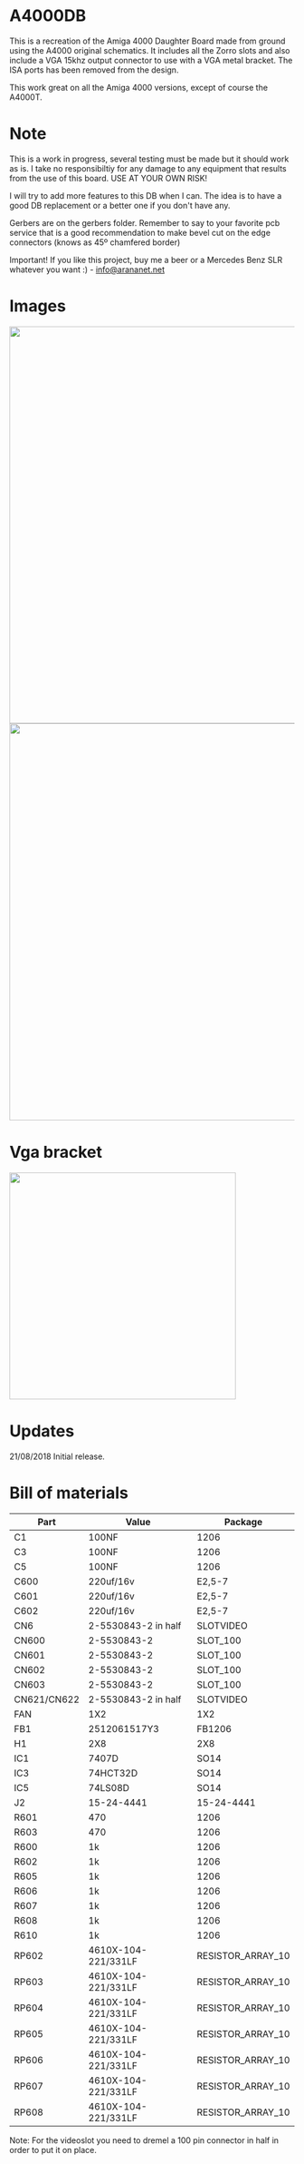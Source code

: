 # A4000DB

This is a recreation of the Amiga 4000 Daughter Board made from ground using the A4000 original schematics. It includes all the Zorro slots and also include a VGA 15khz output connector to use with a VGA metal bracket. The ISA ports has been removed from the design.

This work great on all the Amiga 4000 versions, except of course the A4000T.

# Note

This is a work in progress, several testing must be made but it should work as is. I take no responsibiltiy for any damage to any equipment that results from the use of this board. USE AT YOUR OWN RISK!

I will try to add more features to this DB when I can. The idea is to have a good DB replacement or a better one if you don't have any.

Gerbers are on the gerbers folder. Remember to say to your favorite pcb service that is a good recommendation to make bevel cut on the edge connectors (knows as 45º chamfered border)

Important! If you like this project, buy me a beer or a Mercedes Benz SLR whatever you want :) - info@arananet.net

# Images

<img src="https://github.com/arananet/A4000db/blob/master/img/1.png?raw=true" width="700"/>
<img src="https://github.com/arananet/A4000db/blob/master/img/2.png?raw=true" width="700"/>

# Vga bracket

<img src="https://github.com/arananet/A4000db/blob/master/img/vgabracket.jpg?raw=true?raw=true" width="400"/>

# Updates
21/08/2018 Initial release.

# Bill of materials
| Part          | Value                   | Package                        |
| ------------- | ----------------------- | ------------------------------ |          
| C1            | 100NF                   | 1206                           |
| C3            | 100NF                   | 1206                           |
| C5            | 100NF                   | 1206                           |
| C600          | 220uf/16v               | E2,5-7                         |
| C601          | 220uf/16v               | E2,5-7                         |
| C602          | 220uf/16v               | E2,5-7                         |
| CN6           | 2-5530843-2 in half     | SLOTVIDEO                      |
| CN600         | 2-5530843-2             | SLOT_100                       |
| CN601         | 2-5530843-2             | SLOT_100                       |
| CN602         | 2-5530843-2             | SLOT_100                       |
| CN603         | 2-5530843-2             | SLOT_100                       |
| CN621/CN622   | 2-5530843-2 in half     | SLOTVIDEO                      |
| FAN           | 1X2                     | 1X2                            |
| FB1           | 2512061517Y3            | FB1206                         |
| H1            | 2X8                     | 2X8                            |
| IC1           | 7407D                   | SO14                           |
| IC3           | 74HCT32D                | SO14                           |
| IC5           | 74LS08D                 | SO14                           |
| J2            | 15-24-4441              | 15-24-4441                     |
| R601          | 470                     | 1206                           |
| R603          | 470                     | 1206                           |
| R600          | 1k                      | 1206                           |
| R602          | 1k                      | 1206                           |
| R605          | 1k                      | 1206                           |
| R606          | 1k                      | 1206                           |
| R607          | 1k                      | 1206                           |
| R608          | 1k                      | 1206                           |
| R610          | 1k                      | 1206                           |
| RP602         | 4610X-104-221/331LF     | RESISTOR_ARRAY_10              |
| RP603         | 4610X-104-221/331LF     | RESISTOR_ARRAY_10              |
| RP604         | 4610X-104-221/331LF     | RESISTOR_ARRAY_10              |
| RP605         | 4610X-104-221/331LF     | RESISTOR_ARRAY_10              |
| RP606         | 4610X-104-221/331LF     | RESISTOR_ARRAY_10              |
| RP607         | 4610X-104-221/331LF     | RESISTOR_ARRAY_10              |
| RP608         | 4610X-104-221/331LF     | RESISTOR_ARRAY_10              |

Note: For the videoslot you need to dremel a 100 pin connector in half in order to put it on place.
